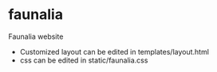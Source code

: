faunalia
========

Faunalia website

* Customized layout can be edited in templates/layout.html
* css can be edited in static/faunalia.css
